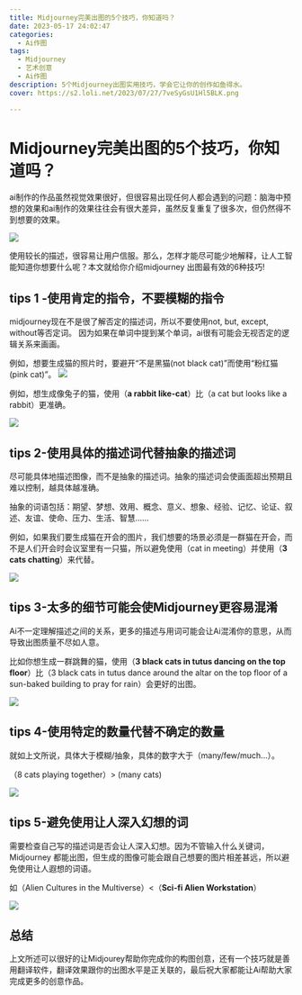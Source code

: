 ```yaml
---
title: Midjourney完美出图的5个技巧，你知道吗？
date: 2023-05-17 24:02:47
categories:
  - Ai作图
tags:
  - Midjourney
  - 艺术创意
  - Ai作图
description: 5个Midjourney出图实用技巧，学会它让你的创作如鱼得水。
cover: https://s2.loli.net/2023/07/27/7veSyGsU1Hl5BLK.png

---
```

# Midjourney完美出图的5个技巧，你知道吗？
ai制作的作品虽然视觉效果很好，但很容易出现任何人都会遇到的问题：脑海中预想的效果和ai制作的效果往往会有很大差异，虽然反复重复了很多次，但仍然得不到想要的效果。

![](https://s2.loli.net/2023/07/27/7veSyGsU1Hl5BLK.png)

使用较长的描述，很容易让用户信服。那么，怎样才能尽可能少地解释，让人工智能知道你想要什么呢？本文就给你介绍midjourney 出图最有效的6种技巧!

## tips 1 -使用肯定的指令，不要模糊的指令

midjourney现在不是很了解否定的描述词，所以不要使用not, but, except, without等否定词。
因为如果在单词中提到某个单词，ai很有可能会无视否定的逻辑关系来画画。

例如，想要生成猫的照片时，要避开“不是黑猫(not black cat)”而使用“粉红猫(pink cat)”。
![](https://s2.loli.net/2023/07/27/o6WyzEN8nTxFPd9.png)

例如，想生成像兔子的猫，使用（**a rabbit like-cat**）比（a cat but looks like a rabbit）更准确。

![](https://s2.loli.net/2023/07/27/iTeU1mc47dER3ft.png)

## tips 2-使用具体的描述词代替抽象的描述词

尽可能具体地描述图像，而不是抽象的描述词。抽象的描述词会使画面超出预期且难以控制，越具体越准确。

抽象的词语包括：期望、梦想、效用、概念、意义、想象、经验、记忆、论证、叙述、友谊、使命、压力、生活、智慧……

例如，如果我们要生成猫在开会的图片，我们想要的场景必须是一群猫在开会，而不是人们开会时会议室里有一只猫，所以避免使用（cat in meeting）并使用（**3 cats chatting**）来代替。

![](https://s2.loli.net/2023/07/27/DSHou3AfOYTsI4r.png)

## tips 3-太多的细节可能会使Midjourney更容易混淆

Ai不一定理解描述之间的关系，更多的描述与用词可能会让Ai混淆你的意思，从而导致出图质量不尽如人意。

比如你想生成一群跳舞的猫，使用（**3 black cats in tutus dancing on the top floor**）比（3 black cats in tutus dance around the altar on the top floor of a sun-baked building to pray for rain）会更好的出图。

![](https://s2.loli.net/2023/07/27/8q3OdWeA1TDlJjS.png)

## tips 4-使用特定的数量代替不确定的数量

就如上文所说，具体大于模糊/抽象，具体的数字大于（many/few/much...）。

（8 cats playing together）> (many cats)

![](https://s2.loli.net/2023/07/27/xMHkLTh5o9nubNO.png)

## tips 5-避免使用让人深入幻想的词

需要检查自己写的描述词是否会让人深入幻想。因为不管输入什么关键词，Midjourney 都能出图，但生成的图像可能会跟自己想要的图片相差甚远，所以避免使用让人遐想的词语。

如（Alien Cultures in the Multiverse）<（**Sci-fi Alien Workstation**）

![](https://s2.loli.net/2023/07/27/puAetFhPWnLUbTJ.png)

## 总结

上文所述可以很好的让Midjourey帮助你完成你的构图创意，还有一个技巧就是善用翻译软件，翻译效果跟你的出图水平是正关联的，最后祝大家都能让Ai帮助大家完成更多的创意作品。




